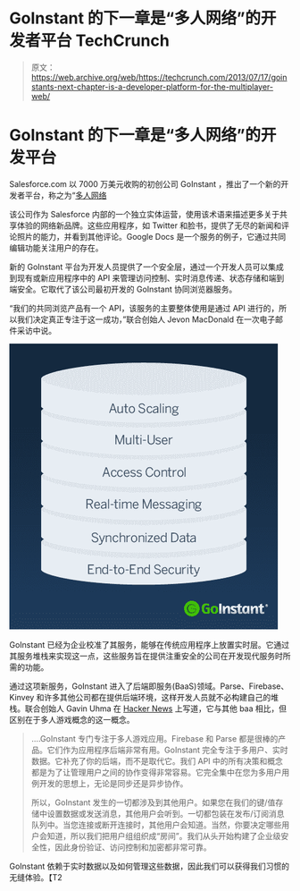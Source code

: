 # GoInstant 的下一章是“多人网络”的开发者平台 TechCrunch

> 原文：<https://web.archive.org/web/https://techcrunch.com/2013/07/17/goinstants-next-chapter-is-a-developer-platform-for-the-multiplayer-web/>

# GoInstant 的下一章是“多人网络”的开发平台

Salesforce.com 以 7000 万美元收购的初创公司 GoInstant ，推出了一个新的开发者平台，称之为“[多人网络](https://web.archive.org/web/20221006021547/https://www2.goinstant.com/blog/welcome-to-the-multiplayer-web)

该公司作为 Salesforce 内部的一个独立实体运营，使用该术语来描述更多关于共享体验的网络新品牌。这些应用程序，如 Twitter 和脸书，提供了无尽的新闻和评论照片的能力，并看到其他评论。Google Docs 是一个服务的例子，它通过共同编辑功能关注用户的存在。

新的 GoInstant 平台为开发人员提供了一个安全层，通过一个开发人员可以集成到现有或新应用程序中的 API 来管理访问控制、实时消息传递、状态存储和端到端安全。它取代了该公司最初开发的 GoInstant 协同浏览器服务。

“我们的共同浏览产品有一个 API，该服务的主要整体使用是通过 API 进行的，所以我们决定真正专注于这一成功，”联合创始人 Jevon MacDonald 在一次电子邮件采访中说。

[![cylinder_stack](img/081bdf5eff69fe012942b1841ad580ff.png)](https://web.archive.org/web/20221006021547/https://beta.techcrunch.com/2013/07/17/goinstants-next-chapter-is-a-developer-platform-for-the-multiplayer-web/cylinder_stack/)

GoInstant 已经为企业校准了其服务，能够在传统应用程序上放置实时层。它通过其服务堆栈来实现这一点，这些服务旨在提供注重安全的公司在开发现代服务时所需的功能。

通过这项新服务，GoInstant 进入了后端即服务(BaaS)领域。Parse、Firebase、Kinvey 和许多其他公司都在提供后端环境，这样开发人员就不必构建自己的堆栈。联合创始人 Gavin Uhma 在 [Hacker News](https://web.archive.org/web/20221006021547/https://news.ycombinator.com/item?id=6058783) 上写道，它与其他 baa 相比，但区别在于多人游戏概念的这一概念。

> ….GoInstant 专门专注于多人游戏应用。Firebase 和 Parse 都是很棒的产品。它们作为应用程序后端非常有用。GoInstant 完全专注于多用户、实时数据。它补充了你的后端，而不是取代它。我们 API 中的所有决策和概念都是为了让管理用户之间的协作变得非常容易。它完全集中在您为多用户用例开发的思想上，无论是同步还是异步协作。
> 
> 所以，GoInstant 发生的一切都涉及到其他用户。如果您在我们的键/值存储中设置数据或发送消息，其他用户会听到。一切都包装在发布/订阅消息队列中。当您连接或断开连接时，其他用户会知道。当然，你要决定哪些用户会知道，所以我们把用户组组织成“房间”。我们从头开始构建了企业级安全性，因此身份验证、访问控制和加密都非常可靠。

GoInstant 依赖于实时数据以及如何管理这些数据，因此我们可以获得我们习惯的无缝体验。【T2